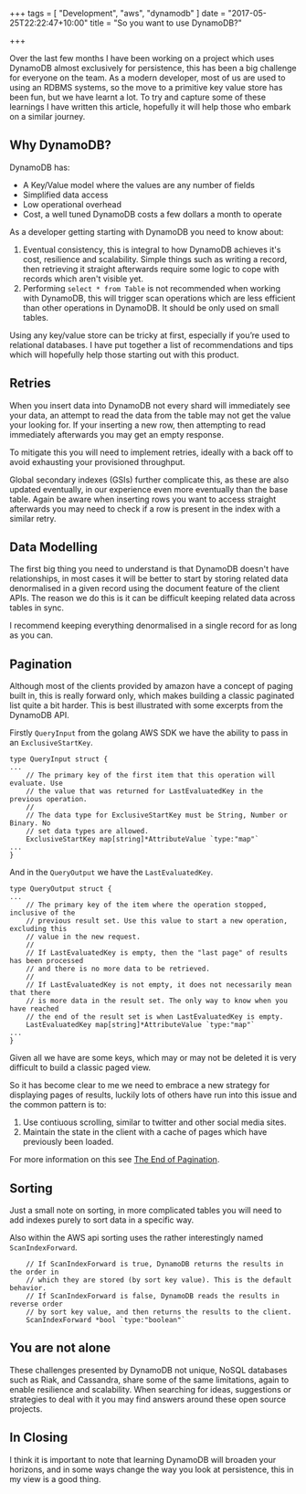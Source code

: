 +++
tags = [ "Development", "aws", "dynamodb" ]
date = "2017-05-25T22:22:47+10:00"
title = "So you want to use DynamoDB?"

+++

Over the last few months I have been working on a project which uses DynamoDB almost exclusively for persistence, this has been a big challenge for everyone on the team. As a modern developer, most of us are used to using an RDBMS systems, so the move to a primitive key value store has been fun, but we have learnt a lot. To try and capture some of these learnings I have written this article, hopefully it will help those who embark on a similar journey.

## Why DynamoDB?

DynamoDB has:

* A Key/Value model where the values are any number of fields
* Simplified data access
* Low operational overhead
* Cost, a well tuned DynamoDB costs a few dollars a month to operate

As a developer getting starting with DynamoDB you need to know about:

1. Eventual consistency, this is integral to how DynamoDB achieves it's cost, resilience and scalability. Simple things such as writing a record, then retrieving it straight afterwards require some logic to cope with records which aren't visible yet.
2. Performing `select * from Table` is not recommended when working with DynamoDB, this will trigger scan operations which are less efficient than other operations in DynamoDB. It should be only used on small tables.

Using any key/value store can be tricky at first, especially if you’re used to relational databases. I have put together a list of recommendations and tips which will hopefully help those starting out with this product.

## Retries

When you insert data into DynamoDB not every shard will immediately see your data, an attempt to read the data from the table may not get the value your looking for. If your inserting a new row, then attempting to read immediately afterwards you may get an empty response. 

To mitigate this you will need to implement retries, ideally with a back off to avoid exhausting your provisioned throughput.

Global secondary indexes (GSIs) further complicate this, as these are also updated eventually, in our experience even more eventually than the base table. Again be aware when inserting rows you want to access straight afterwards you may need to check if a row is present in the index with a similar retry.

## Data Modelling

The first big thing you need to understand is that DynamoDB doesn't have relationships, in most cases it will be better to start by storing related data denormalised in a given record using the document feature of the client APIs. The reason we do this is it can be difficult keeping related data across tables in sync. 

I recommend keeping everything denormalised in a single record for as long as you can.

## Pagination

Although most of the clients provided by amazon have a concept of paging built in, this is really forward only, which makes building a classic paginated list quite a bit harder. This is best illustrated with some excerpts from the DynamoDB API.

Firstly `QueryInput` from the golang AWS SDK we have the ability to pass in an `ExclusiveStartKey`.

```
type QueryInput struct {
...
    // The primary key of the first item that this operation will evaluate. Use
    // the value that was returned for LastEvaluatedKey in the previous operation.
    //
    // The data type for ExclusiveStartKey must be String, Number or Binary. No
    // set data types are allowed.
    ExclusiveStartKey map[string]*AttributeValue `type:"map"`
...
}
```

And in the `QueryOutput` we have the `LastEvaluatedKey`.

```
type QueryOutput struct {
...
    // The primary key of the item where the operation stopped, inclusive of the
    // previous result set. Use this value to start a new operation, excluding this
    // value in the new request.
    //
    // If LastEvaluatedKey is empty, then the "last page" of results has been processed
    // and there is no more data to be retrieved.
    //
    // If LastEvaluatedKey is not empty, it does not necessarily mean that there
    // is more data in the result set. The only way to know when you have reached
    // the end of the result set is when LastEvaluatedKey is empty.
    LastEvaluatedKey map[string]*AttributeValue `type:"map"`
...
}
```

Given all we have are some keys, which may or may not be deleted it is very difficult to build a classic paged view.

So it has become clear to me we need to embrace a new strategy for displaying pages of results, luckily lots of others have run into this issue and the common pattern is to:

1. Use contiuous scrolling, similar to twitter and other social media sites.
2. Maintain the state in the client with a cache of pages which have previously been loaded.

For more information on this see [The End of Pagination](https://blog.codinghorror.com/the-end-of-pagination/).

## Sorting

Just a small note on sorting, in more complicated tables you will need to add indexes purely to sort data in a specific way.

Also within the AWS api sorting uses the rather interestingly named `ScanIndexForward`.

```
    // If ScanIndexForward is true, DynamoDB returns the results in the order in
    // which they are stored (by sort key value). This is the default behavior.
    // If ScanIndexForward is false, DynamoDB reads the results in reverse order
    // by sort key value, and then returns the results to the client.
    ScanIndexForward *bool `type:"boolean"`
```

## You are not alone

These challenges presented by DynamoDB not unique, NoSQL databases such as Riak, and Cassandra, share some of the same limitations, again to enable resilience and scalability. When searching for ideas, suggestions or strategies to deal with it you may find answers around these open source projects.

## In Closing

I think it is important to note that learning DynamoDB will broaden your horizons, and in some ways change the way you look at persistence, this in my view is a good thing.